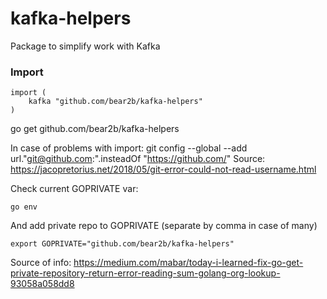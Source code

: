 # kafka-helpers
Package to simplify work with Kafka

### Import
```
import (
    kafka "github.com/bear2b/kafka-helpers"
)
```
go get github.com/bear2b/kafka-helpers

In case of problems with import:
git config --global --add url."git@github.com:".insteadOf "https://github.com/"
Source: https://jacopretorius.net/2018/05/git-error-could-not-read-username.html

Check current GOPRIVATE var:
```
go env
```
And add private repo to GOPRIVATE (separate by comma in case of many)
```
export GOPRIVATE="github.com/bear2b/kafka-helpers"
```
Source of info:
https://medium.com/mabar/today-i-learned-fix-go-get-private-repository-return-error-reading-sum-golang-org-lookup-93058a058dd8

